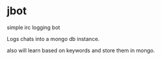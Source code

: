 jbot
====

simple irc logging bot

Logs chats into a mongo db instance.

also will learn based on keywords and store them in mongo.

